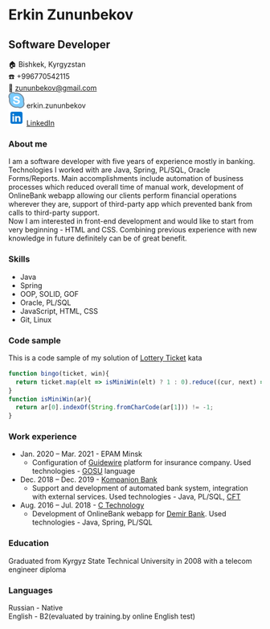 # Erkin Zununbekov

## Software Developer

:house: Bishkek, Kyrgyzstan  
:telephone: +996770542115  
:email: zununbekov@gmail.com  
![skype](skype.svg) erkin.zununbekov  
![linkedin](in.svg) [LinkedIn](https://www.linkedin.com/in/erkin-zununbekov-555532b8)  

### About me  

I am a software developer with five years of experience mostly in banking. Technologies I worked with are Java, Spring, PL/SQL, Oracle Forms/Reports. Main accomplishments include automation of business processes which reduced overall time of manual work, development of OnlineBank webapp allowing our clients perform financial operations wherever they are, support of third-party app which prevented bank from calls to third-party support.  
Now I am interested in front-end development and would like to start from very beginning - HTML and CSS. Combining previous experience with new knowledge in future definitely can be of great benefit.    

### Skills

* Java
* Spring
* OOP, SOLID, GOF
* Oracle, PL/SQL
* JavaScript, HTML, CSS
* Git, Linux

### Code sample

This is a code sample of my solution of [Lottery Ticket](https://www.codewars.com/kata/57f625992f4d53c24200070e) kata

```javascript
function bingo(ticket, win){
  return ticket.map(elt => isMiniWin(elt) ? 1 : 0).reduce((cur, next) => cur + next) >= win ? 'Winner!' : 'Loser!';
}
function isMiniWin(ar){ 	
  return ar[0].indexOf(String.fromCharCode(ar[1])) != -1;
}
```

### Work experience

* Jan. 2020 &ndash; Mar. 2021 - EPAM Minsk
  * Configuration of [Guidewire](https://en.wikipedia.org/wiki/Guidewire_Software) platform for insurance company. Used technologies - [GOSU](https://gosu-lang.github.io/) language
* Dec. 2018 &ndash; Dec. 2019 - [Kompanion Bank](https://www.kompanion.kg/)
  * Support and development of automated bank system, integration with external services. Used technologies - Java, PL/SQL, [CFT](https://www.cft.ru/)
* Aug. 2016 &ndash; Jul. 2018 - [C Technology](https://ctechnology.kg/)
  * Development of OnlineBank webapp for [Demir Bank](https://www.demirbank.kg/en-us). Used technologies - Java, Spring, PL/SQL

### Education

Graduated from Kyrgyz State Technical University in 2008 with a telecom engineer diploma

### Languages

Russian - Native  
English - B2(evaluated by training.by online English test)
  
